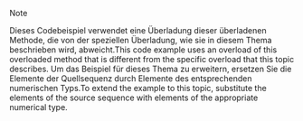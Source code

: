 > [!NOTE]
>  <span data-ttu-id="e9f94-101">Dieses Codebeispiel verwendet eine Überladung dieser überladenen Methode, die von der speziellen Überladung, wie sie in diesem Thema beschrieben wird, abweicht.</span><span class="sxs-lookup"><span data-stu-id="e9f94-101">This code example uses an overload of this overloaded method that is different from the specific overload that this topic describes.</span></span> <span data-ttu-id="e9f94-102">Um das Beispiel für dieses Thema zu erweitern, ersetzen Sie die Elemente der Quellsequenz durch Elemente des entsprechenden numerischen Typs.</span><span class="sxs-lookup"><span data-stu-id="e9f94-102">To extend the example to this topic, substitute the elements of the source sequence with elements of the appropriate numerical type.</span></span>